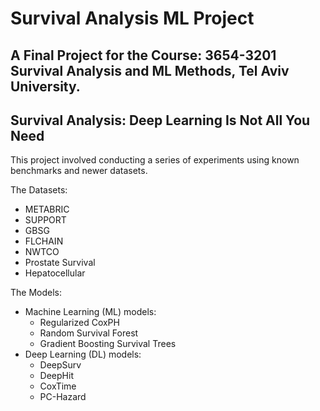 # Survival Analysis ML Project #
## A Final Project for the Course: 3654-3201 Survival Analysis and ML Methods, Tel Aviv University. ##

## Survival Analysis: Deep Learning Is Not All You Need ##
This project involved conducting a series of experiments using known benchmarks and newer datasets.

The Datasets:
* METABRIC
* SUPPORT
* GBSG
* FLCHAIN
* NWTCO
* Prostate Survival
* Hepatocellular


The Models:
* Machine Learning (ML) models:
  * Regularized CoxPH
  * Random Survival Forest
  * Gradient Boosting Survival Trees
* Deep Learning (DL) models:
  * DeepSurv
  * DeepHit
  * CoxTime
  * PC-Hazard
